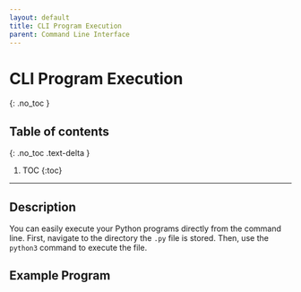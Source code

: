 ```yaml
---
layout: default
title: CLI Program Execution
parent: Command Line Interface
---
```


# CLI Program Execution
{: .no_toc }
## Table of contents
{: .no_toc .text-delta }

1. TOC
{:toc}

---

## Description
You can easily execute your Python programs directly from the command line. First, navigate to the directory the `.py` file is stored. Then, use the `python3` command to execute the file.

## Example Program

